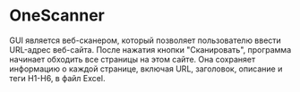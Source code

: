 # OneScanner
GUI является веб-сканером, который позволяет пользователю ввести URL-адрес веб-сайта. После нажатия кнопки "Сканировать", программа начинает обходить все страницы на этом сайте. Она сохраняет информацию о каждой странице, включая URL, заголовок, описание и теги H1-H6, в файл Excel.
